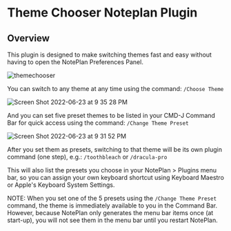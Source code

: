 # Theme Chooser Noteplan Plugin

## Overview
This plugin is designed to make switching themes fast and easy without having to open the NotePlan Preferences Panel.

![themechooser](https://user-images.githubusercontent.com/8949588/175463159-c7ef1aa9-6178-4853-90d6-9102dd306859.gif)

You can switch to any theme at any time using the command:
`/Choose Theme`

![Screen Shot 2022-06-23 at 9 35 28 PM](https://user-images.githubusercontent.com/8949588/175463052-7de07037-f8d0-43a8-be5b-cc26eafa8b85.jpg)

And you can set five preset themes to be listed in your CMD-J Command Bar for quick access using the command:
`/Change Theme Preset`

![Screen Shot 2022-06-23 at 9 31 52 PM](https://user-images.githubusercontent.com/8949588/175463091-c57f76ae-34d3-4120-8ef2-e8cc75c9baf0.jpg)

After you set them as presets, switching to that theme will be its own plugin command (one step), e.g.:
`/toothbleach`
or
`/dracula-pro`

This will also list the presets you choose in your NotePlan > Plugins menu bar, so you can assign your own keyboard shortcut using Keyboard Maestro or Apple's Keyboard System Settings.

NOTE: When you set one of the 5 presets using the `/Change Theme Preset` command, the theme is immediately available to you in the Command Bar. However, because NotePlan only generates the menu bar items once (at start-up), you will not see them in the menu bar until you restart NotePlan.

